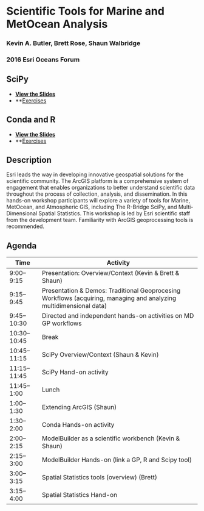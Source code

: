 Scientific Tools for Marine and MetOcean Analysis
=================================================

### Kevin A. Butler, Brett Rose, Shaun Walbridge
### 2016 Esri Oceans Forum

SciPy
-----

 - **[View the Slides](https://4326.us/esri/scipy-ws)**
 - **[Exercises](https://github.com/EsriOceans/oceans-workshop-2016/tree/master/scipy/exercise)


Conda and R
-----------

 - **[View the Slides](https://4326.us/esri/conda-r-ws)**
 - **[Exercises](https://github.com/EsriOceans/oceans-workshop-2016/tree/master/conda-r/exercise)

Description
-----------

Esri leads the way in developing innovative geospatial solutions for the scientific community. The ArcGIS platform is a comprehensive system of engagement that enables organizations to better understand scientific data throughout the process of collection, analysis, and dissemination. In this hands-on workshop participants will explore a variety of tools for Marine, MetOcean, and Atmospheric GIS, including The R-Bridge SciPy, and Multi-Dimensional Spatial Statistics.  This workshop is led by Esri scientific staff from the development team.  Familiarity with ArcGIS geoprocessing tools is recommended.

Agenda
------

Time | Activity
-----|---------
9:00–9:15 | Presentation: Overview/Context (Kevin & Brett & Shaun)
9:15–9:45 | Presentation & Demos: Traditional Geoprocesing Workflows (acquiring, managing and analyzing multidimensional data)
9:45–10:30 | Directed and independent hands-on activities on MD GP workflows
10:30–10:45 | Break
10:45–11:15 | SciPy Overview/Context (Shaun & Kevin)
11:15–11:45 | SciPy Hand-on activity
11:45–1:00 | Lunch
1:00–1:30 | Extending ArcGIS (Shaun)
1:30–2:00 | Conda Hands-on activity
2:00–2:15 | ModelBuilder as a scientific workbench (Kevin & Shaun)
2:15–3:00 | ModelBuilder Hands-on (link a GP, R and Scipy tool)
3:00–3:15 | Spatial Statistics tools (overview) (Brett)
3:15–4:00 | Spatial Statistics Hand-on
